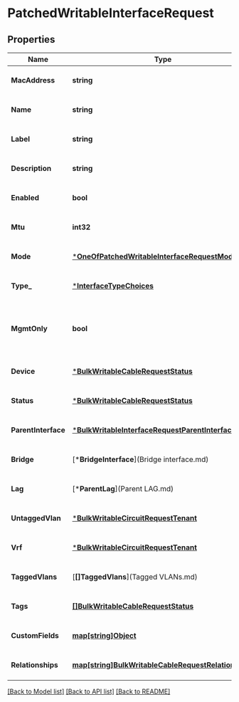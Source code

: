# PatchedWritableInterfaceRequest

## Properties
Name | Type | Description | Notes
------------ | ------------- | ------------- | -------------
**MacAddress** | **string** |  | [optional] [default to null]
**Name** | **string** |  | [optional] [default to null]
**Label** | **string** | Physical label | [optional] [default to null]
**Description** | **string** |  | [optional] [default to null]
**Enabled** | **bool** |  | [optional] [default to null]
**Mtu** | **int32** |  | [optional] [default to null]
**Mode** | [***OneOfPatchedWritableInterfaceRequestMode**](OneOfPatchedWritableInterfaceRequestMode.md) |  | [optional] [default to null]
**Type_** | [***InterfaceTypeChoices**](InterfaceTypeChoices.md) |  | [optional] [default to null]
**MgmtOnly** | **bool** | This interface is used only for out-of-band management | [optional] [default to null]
**Device** | [***BulkWritableCableRequestStatus**](BulkWritableCableRequest_status.md) |  | [optional] [default to null]
**Status** | [***BulkWritableCableRequestStatus**](BulkWritableCableRequest_status.md) |  | [optional] [default to null]
**ParentInterface** | [***BulkWritableInterfaceRequestParentInterface**](BulkWritableInterfaceRequest_parent_interface.md) |  | [optional] [default to null]
**Bridge** | [***BridgeInterface**](Bridge interface.md) |  | [optional] [default to null]
**Lag** | [***ParentLag**](Parent LAG.md) |  | [optional] [default to null]
**UntaggedVlan** | [***BulkWritableCircuitRequestTenant**](BulkWritableCircuitRequest_tenant.md) |  | [optional] [default to null]
**Vrf** | [***BulkWritableCircuitRequestTenant**](BulkWritableCircuitRequest_tenant.md) |  | [optional] [default to null]
**TaggedVlans** | [**[]TaggedVlans**](Tagged VLANs.md) |  | [optional] [default to null]
**Tags** | [**[]BulkWritableCableRequestStatus**](BulkWritableCableRequest_status.md) |  | [optional] [default to null]
**CustomFields** | [**map[string]Object**](.md) |  | [optional] [default to null]
**Relationships** | [**map[string]BulkWritableCableRequestRelationships**](BulkWritableCableRequest_relationships.md) |  | [optional] [default to null]

[[Back to Model list]](../README.md#documentation-for-models) [[Back to API list]](../README.md#documentation-for-api-endpoints) [[Back to README]](../README.md)


